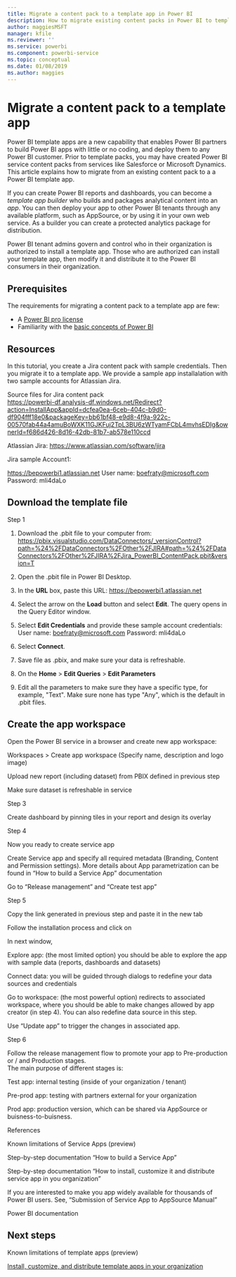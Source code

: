 ```yaml
---
title: Migrate a content pack to a template app in Power BI
description: How to migrate existing content packs in Power BI to template apps that you can distribute to any Power BI customer.
author: maggiesMSFT
manager: kfile
ms.reviewer: ''
ms.service: powerbi
ms.component: powerbi-service
ms.topic: conceptual
ms.date: 01/08/2019
ms.author: maggies
---
```


# Migrate a content pack to a template app

Power BI template apps are a new capability that enables Power BI partners to build Power BI apps with little or no coding, and deploy them to any Power BI customer. Prior to template packs, you may have created Power BI service content packs from services like Salesforce or Microsoft Dynamics. This article explains how to migrate from an existing content pack to a a Power BI template app. 

If you can create Power BI reports and dashboards, you can become a *template app builder* who builds and packages analytical content into an *app*. You can then deploy your app to other Power BI tenants through any available platform, such as AppSource, or by using it in your own web service. As a builder you can create a protected analytics package for distribution. 

Power BI tenant admins govern and control who in their organization is authorized to install a template app. Those who are authorized can install your template app, then modify it and distribute it to the Power BI consumers in their organization.

## Prerequisites 

The requirements for migrating a content pack to a template app are few:  

- A [Power BI pro license](service-self-service-signup-for-power-bi.md)
- Familiarity with the [basic concepts of Power BI ](service-basic-concepts.md)

## Resources 

In this tutorial, you create a Jira content pack with sample credentials. Then you migrate it to a template app. We provide a sample app installalation with two sample accounts for Atlassian Jira.  

Source files for Jira content pack  
https://powerbi-df.analysis-df.windows.net/Redirect?action=InstallApp&appId=dcfea0ea-6ceb-404c-b9d0-df904fff18e0&packageKey=bb61bf48-e9d8-4f9a-922c-00570fab44a4amuBoWXK11GJKFuj2TpL3BU6zWTyamFCbL4mvhsEDIg&ownerId=f686d426-8d16-42db-81b7-ab578e110ccd 

Atlassian Jira: 
https://www.atlassian.com/software/jira 

Jira sample Account1:  

https://bepowerbi1.atlassian.net 
User name: boefraty@microsoft.com 
Password: mli4daLo 
 

## Download the template file

Step 1 

1. Download the .pbit file to your computer from: 
    https://pbix.visualstudio.com/DataConnectors/_versionControl?path=%24%2FDataConnectors%2FOther%2FJIRA#path=%24%2FDataConnectors%2FOther%2FJIRA%2FJira_PowerBI_ContentPack.pbit&version=T 

2. Open the .pbit file in Power BI Desktop.  
3. In the **URL** box, paste this URL:
    https://bepowerbi1.atlassian.net 
4. Select the arrow on the **Load** button and select **Edit**.
    The query opens in the Query Editor window.
5. Select **Edit Credentials** and provide these sample account credentials:
    User name: boefraty@microsoft.com 
    Password: mli4daLo 
6. Select **Connect**.
7. Save file as .pbix, and make sure your data is refreshable.  
8. On the **Home** > **Edit Queries** > **Edit Parameters**  
9. Edit all the parameters to make sure they have a specific type, for example, "Text". Make sure none has type "Any", which is the default in .pbit files. 


## Create the app workspace

Open the Power BI service in a browser and create new app workspace:    

Workspaces > Create app workspace (Specify name, description and logo image) 

 

Upload new report (including dataset) from PBIX defined in previous step 

Make sure dataset is refreshable in service  

 

 

Step 3 

Create dashboard by pinning tiles in your report and design its overlay 

 

Step 4 

Now you ready to create service app  

Create Service app and specify all required metadata (Branding, Content and Permission settings). More details about App parametrization can be found in “How to build a Service App” documentation 

Go to “Release management” and “Create test app”  

 

Step 5 

Copy the link generated in previous step and paste it in the new tab 

Follow the installation process and click on  
 

In next window,  

 

Explore app: (the most limited option) you should be able to explore the app with sample data (reports, dashboards and datasets) 

Connect data: you will be guided through dialogs to redefine your data sources and credentials  

Go to workspace: (the most powerful option) redirects to associated workspace, where you should be able to make changes allowed by app creator (in step 4).  You can also redefine data source in this step.    

Use “Update app” to trigger the changes in associated app. 

   

 
 

Step 6  

Follow the release management flow to promote your app to Pre-production or / and Production stages.  
The main purpose of different stages is:  
 

Test app: internal testing (inside of your organization / tenant)  

Pre-prod app: testing with partners external for your organization 

Prod app: production version, which can be shared via AppSource or buisness-to-buisness.  
 

 

References  

 

Known limitations of Service Apps (preview) 

Step-by-step documentation “How to build a Service App” 

Step-by-step documentation “How to install, customize it and distribute service app in you organization” 

If you are interested to make you app widely available for thousands of Power BI users. See, “Submission of Service App to AppSource Manual”  

Power BI documentation 
## Next steps

Known limitations of template apps (preview)

[Install, customize, and distribute template apps in your organization](service-template-apps-install-distribute.md)






